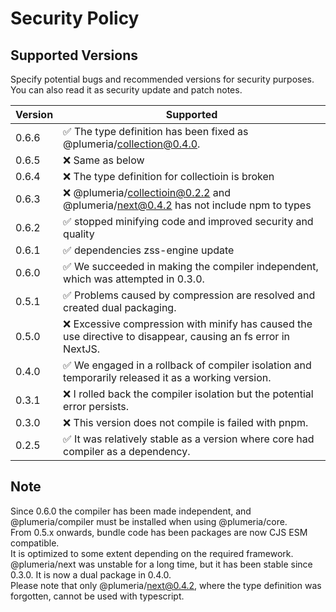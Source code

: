 # Security Policy

## Supported Versions

Specify potential bugs and recommended versions for security purposes.
You can also read it as security update and patch notes.

| Version | Supported          |
| ------- | ------------------ |
| 0.6.6   | :white_check_mark: The type definition has been fixed as @plumeria/collection@0.4.0. |
| 0.6.5   | :x: Same as below |
| 0.6.4   | :x: The type definition for collectioin is broken |
| 0.6.3   | :x: @plumeria/collectioin@0.2.2 and @plumeria/next@0.4.2 has not include npm to types |
| 0.6.2   | :white_check_mark: stopped minifying code and improved security and quality |
| 0.6.1   | :white_check_mark: dependencies zss-engine update |
| 0.6.0   | :white_check_mark: We succeeded in making the compiler independent, which was attempted in 0.3.0.|
| 0.5.1   | :white_check_mark: Problems caused by compression are resolved and created dual packaging. |
| 0.5.0   | :x: Excessive compression with minify has caused the use directive to disappear, causing an fs error in NextJS. |
| 0.4.0   | :white_check_mark: We engaged in a rollback of compiler isolation and temporarily released it as a working version.| 
| 0.3.1   | :x: I rolled back the compiler isolation but the potential error persists.|
| 0.3.0   | :x: This version does not compile is failed with pnpm.|
| 0.2.5   | :white_check_mark: It was relatively stable as a version where core had compiler as a dependency.| 

## Note
Since 0.6.0 the compiler has been made independent, and @plumeria/compiler must be installed when using @plumeria/core.  
From 0.5.x onwards, bundle code has been packages are now CJS ESM compatible.  
It is optimized to some extent depending on the required framework.  
@plumeria/next was unstable for a long time, but it has been stable since 0.3.0. It is now a dual package in 0.4.0.  
Please note that only @plumeria/next@0.4.2, where the type definition was forgotten, cannot be used with typescript.

